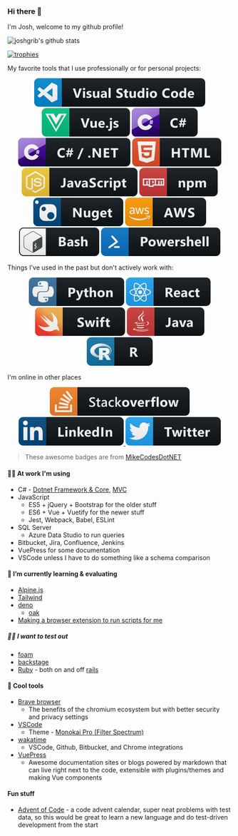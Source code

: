 ### Hi there 👋

I'm Josh, welcome to my github profile!

![joshgrib's github stats](https://github-readme-stats.vercel.app/api?username=joshgrib&count_private=true&show_icons=true&theme=vision-friendly-dark)

[![trophies](https://github-profile-trophy.vercel.app/?username=joshgrib&theme=juicyfresh)](https://github.com/ryo-ma/github-profile-trophy)

My favorite tools that I use professionally or for personal projects:
<p align="center">
    <img src="https://raw.githubusercontent.com/MikeCodesDotNET/ColoredBadges/master/svg/dev/tools/visualstudio_code.svg" alt="VS Code Badge">
    <img src="https://raw.githubusercontent.com/MikeCodesDotNET/ColoredBadges/master/svg/dev/frameworks/vue.svg" alt="Vue.js Badge">
    <img src="https://raw.githubusercontent.com/MikeCodesDotNET/ColoredBadges/master/svg/dev/languages/csharp.svg" alt="C# Badge">
    <img src="https://raw.githubusercontent.com/MikeCodesDotNET/ColoredBadges/master/svg/dev/languages/csharp_dotnet.svg" alt="C# .NET Badge">
    <img src="https://raw.githubusercontent.com/MikeCodesDotNET/ColoredBadges/master/svg/dev/languages/html.svg" alt="THML Badge">
    <img src="https://raw.githubusercontent.com/MikeCodesDotNET/ColoredBadges/master/svg/dev/languages/js.svg" alt="JavaScript Badge">
    <img src="https://raw.githubusercontent.com/MikeCodesDotNET/ColoredBadges/master/svg/dev/services/npm.svg" alt="NPM Badge">
    <img src="https://raw.githubusercontent.com/MikeCodesDotNET/ColoredBadges/master/svg/dev/services/nuget.svg" alt="Nuget Badge">
    <img src="https://raw.githubusercontent.com/MikeCodesDotNET/ColoredBadges/master/svg/dev/services/aws.svg" alt="AWS Badge">
    <img src="https://raw.githubusercontent.com/MikeCodesDotNET/ColoredBadges/master/svg/dev/tools/bash.svg" alt="Bash Badge">
    <img src="https://raw.githubusercontent.com/MikeCodesDotNET/ColoredBadges/master/svg/dev/tools/powershell.svg" alt="Powershell Badge">
</p>

<!-- my-badges start -->
<!-- my-badges end -->

Things I've used in the past but don't actively work with:
<p align="center">
    <img src="https://raw.githubusercontent.com/MikeCodesDotNET/ColoredBadges/master/svg/dev/languages/python.svg" alt="Python Badge">
    <img src="https://raw.githubusercontent.com/MikeCodesDotNET/ColoredBadges/master/svg/dev/frameworks/react.svg" alt="React badge">
    <img src="https://raw.githubusercontent.com/MikeCodesDotNET/ColoredBadges/master/svg/dev/languages/swift.svg" alt="Swift Badge">
    <img src="https://raw.githubusercontent.com/MikeCodesDotNET/ColoredBadges/master/svg/dev/languages/java.svg" alt="Java Badge">
    <img src="https://raw.githubusercontent.com/MikeCodesDotNET/ColoredBadges/master/svg/dev/languages/r.svg" alt="R Badge">
</p>

I'm online in other places
<p align="center">
    <a href="https://stackoverflow.com/users/6046312/josh-g">
        <img src="https://raw.githubusercontent.com/MikeCodesDotNET/ColoredBadges/master/svg/social/stackoverflow.svg" alt="StackOverflow Badge">
    </a>
    <a href="https://www.linkedin.com/in/joshgrib">
        <img src="https://raw.githubusercontent.com/MikeCodesDotNET/ColoredBadges/master/svg/social/linkedin.svg" alt="LinkedIn Badge">
    </a>
    <a href="https://twitter.com/joshgrib">
        <img src="https://raw.githubusercontent.com/MikeCodesDotNET/ColoredBadges/master/svg/social/twitter.svg" alt="Twitter Badge">
    </a>
</p>

> These awesome badges are from [MikeCodesDotNET](https://github.com/MikeCodesDotNET/ColoredBadges)

#### 👨‍💻 At work I'm using

* C# - [Dotnet Framework & Core](https://dotnet.microsoft.com), [MVC](https://docs.microsoft.com/en-us/aspnet/core/mvc/overview?view=aspnetcore-3.1)
* JavaScript
    * ES5 + jQuery + Bootstrap for the older stuff
    * ES6 + Vue + Vuetify for the newer stuff
    * Jest, Webpack, Babel, ESLint
* SQL Server
    * Azure Data Studio to run queries
* Bitbucket, Jira, Confluence, Jenkins
* VuePress for some documentation
* VSCode unless I have to do something like a schema comparison

#### 🌱 I’m currently learning & evaluating

* [Alpine.js](https://github.com/alpinejs/alpine)
* [Tailwind](https://tailwindcss.com/)
* [deno](https://deno.land/)
    * [oak](https://github.com/oakserver/oak)
* [Making a browser extension to run scripts for me](https://github.com/joshgrib/browser-ext)

##### 👨‍🔬 I want to test out

* [foam](https://github.com/foambubble/foam-template)
* [backstage](https://github.com/spotify/backstage)
* [Ruby](https://www.ruby-lang.org/en/) - both on and off [rails](https://rubyonrails.org/)

#### 🔧 Cool tools

* [Brave browser](https://brave.com/)
    * The benefits of the chromium ecosystem but with better security and privacy settings
* [VSCode](https://code.visualstudio.com/)
    * Theme - [Monokai Pro (Filter Spectrum)](https://monokai.pro/vscode)
* [wakatime](https://wakatime.com/)
    * VSCode, Github, Bitbucket, and Chrome integrations
* [VuePress](https://vuepress.vuejs.org/)
    * Awesome documentation sites or blogs powered by markdown that can live right next to the code, extensible with plugins/themes and making Vue components
    
#### Fun stuff

* [Advent of Code](https://adventofcode.com/) - a code advent calendar, super neat problems with test data, so this would be great to learn a new language and do test-driven development from the start

<!--
#### ⏳ In the past I've used

> This list is ordered from most to least comfortable with, for technologies I have used in the past for school or personal projects, but they're not what I typically reach for now when I have a small project

* Python
    * Flask
* React
* MongoDB
* 

#### ✨ Cool things I've found

-->
